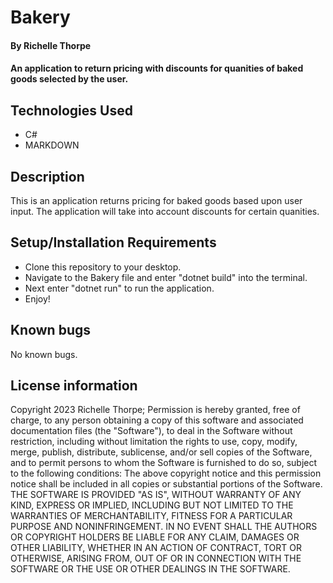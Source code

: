 # Bakery
#### By Richelle Thorpe
#### An application to return pricing with discounts for quanities of baked goods selected by the user.

## Technologies Used
- C#
- MARKDOWN

## Description
This is an application returns pricing for baked goods based upon user input. The application will take into account discounts for certain quanities.

## Setup/Installation Requirements
- Clone this repository to your desktop.
- Navigate to the Bakery file and enter "dotnet build" into the terminal.
- Next enter "dotnet run" to run the application.
- Enjoy!

## Known bugs
No known bugs.

## License information
Copyright 2023 Richelle Thorpe;
Permission is hereby granted, free of charge, to any person obtaining a copy of this software and associated documentation files (the "Software"), to deal in the Software without restriction, including without limitation the rights to use, copy, modify, merge, publish, distribute, sublicense, and/or sell copies of the Software, and to permit persons to whom the Software is furnished to do so, subject to the following conditions:
The above copyright notice and this permission notice shall be included in all copies or substantial portions of the Software.
THE SOFTWARE IS PROVIDED "AS IS", WITHOUT WARRANTY OF ANY KIND, EXPRESS OR IMPLIED, INCLUDING BUT NOT LIMITED TO THE WARRANTIES OF MERCHANTABILITY, FITNESS FOR A PARTICULAR PURPOSE AND NONINFRINGEMENT. IN NO EVENT SHALL THE AUTHORS OR COPYRIGHT HOLDERS BE LIABLE FOR ANY CLAIM, DAMAGES OR OTHER LIABILITY, WHETHER IN AN ACTION OF CONTRACT, TORT OR OTHERWISE, ARISING FROM, OUT OF OR IN CONNECTION WITH THE SOFTWARE OR THE USE OR OTHER DEALINGS IN THE SOFTWARE.